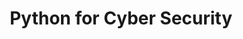 ---
title: Python for Cyber Security
tags: ['Python', 'Cyber Security', 'Python for Cyber Security']
---